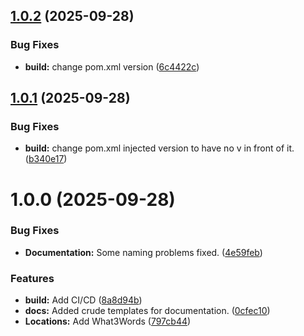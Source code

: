 ## [1.0.2](https://github.com/Paladins-Inn/rollenspiel-cons/compare/v1.0.1...v1.0.2) (2025-09-28)


### Bug Fixes

* **build:** change pom.xml version ([6c4422c](https://github.com/Paladins-Inn/rollenspiel-cons/commit/6c4422c23cd157aecc0bbc1bb61307855639a152))

## [1.0.1](https://github.com/Paladins-Inn/rollenspiel-cons/compare/v1.0.0...v1.0.1) (2025-09-28)


### Bug Fixes

* **build:** change pom.xml injected version to have no v in front of it. ([b340e17](https://github.com/Paladins-Inn/rollenspiel-cons/commit/b340e1710234b7579e93836589adbc2af100bdca))

# 1.0.0 (2025-09-28)


### Bug Fixes

* **Documentation:** Some naming problems fixed. ([4e59feb](https://github.com/Paladins-Inn/rollenspiel-cons/commit/4e59feb528b3a8696db96d712ceaeeacb30364cb))


### Features

* **build:** Add CI/CD ([8a8d94b](https://github.com/Paladins-Inn/rollenspiel-cons/commit/8a8d94b580c4306b6b2320e8620101ef29e641e3))
* **docs:** Added crude templates for documentation. ([0cfec10](https://github.com/Paladins-Inn/rollenspiel-cons/commit/0cfec106539a407d870400546904a7c623697cc9))
* **Locations:** Add What3Words ([797cb44](https://github.com/Paladins-Inn/rollenspiel-cons/commit/797cb44ddca7fe9698986809d364af4b2d0b5f3a))
